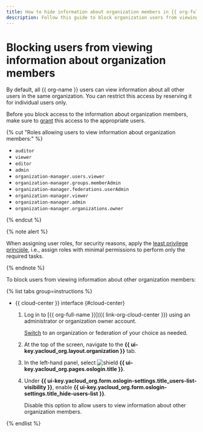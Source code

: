```yaml
---
title: How to hide information about organization members in {{ org-full-name }}
description: Follow this guide to block organization users from viewing information about other organization members.
---
```


# Blocking users from viewing information about organization members

By default, all {{ org-name }} users can view information about all other users in the same organization. You can restrict this access by reserving it for individual users only.

Before you block access to the information about organization members, make sure to [grant](./add-role.md) this access to the appropriate users.

{% cut "Roles allowing users to view information about organization members:" %}

* `auditor`
* `viewer`
* `editor`
* `admin`
* `organization-manager.users.viewer`
* `organization-manager.groups.memberAdmin`
* `organization-manager.federations.userAdmin`
* `organization-manager.viewer`
* `organization-manager.admin`
* `organization-manager.organizations.owner`

{% endcut %}

{% note alert %}

When assigning user roles, for security reasons, apply the [least privilege principle](../../security/domains/iam-checklist.md#resources-and-roles), i.e., assign roles with minimal permissions to perform only the required tasks.

{% endnote %}


To block users from viewing information about other organization members:

{% list tabs group=instructions %}

- {{ cloud-center }} interface {#cloud-center}

  1. Log in to [{{ org-full-name }}]({{ link-org-cloud-center }}) using an administrator or organization owner account.

      [Switch](./manage-organizations.md#switch-to-another-org) to an organization or federation of your choice as needed.

  1. At the top of the screen, navigate to the **{{ ui-key.yacloud_org.layout.organization }}** tab.

  1. In the left-hand panel, select ![shield](../../_assets/console-icons/shield.svg) **{{ ui-key.yacloud_org.pages.oslogin.title }}**.

  1. Under **{{ ui-key.yacloud_org.form.oslogin-settings.title_users-list-visibility }}**, enable **{{ ui-key.yacloud_org.form.oslogin-settings.title_hide-users-list }}**.

      Disable this option to allow users to view information about other organization members.

{% endlist %}
